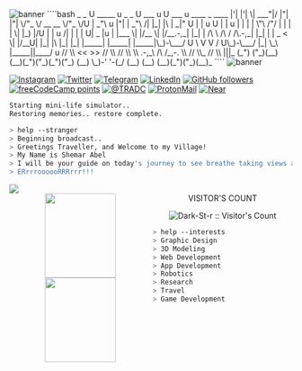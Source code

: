 <!--->
<!-- Banner --->
<!--img src="https://github.com/Dark-St-r/Dark-St-r/assets/93423666/24a0e1c9-b9a1-4f7a-8e5f-ff7fddee3eb6" alt="banner" /-->
<img src="https://github.com/Dark-St-r/Dark-St-r/assets/93423666/9da3f2ba-98ce-4c24-964d-568a27c86e5b" alt="banner" />


<!--->
````bash
                _   _  U _____ u  _       _       U  ___ u                    U  ___ u   ____      _      ____    
               |'| |'| \| ___"|/ |"|     |"|       \/"_ \/     __        __    \/"_ \/U |  _"\ u  |"|    |  _"\   
              /| |_| |\ |  _|" U | | u U | | u     | | | |     \"\      /"/    | | | | \| |_) |/U | | u /| | | |  
              U|  _  |u | |___  \| |/__ \| |/__.-,_| |_| |     /\ \ /\ / /\.-,_| |_| |  |  _ <   \| |/__U| |_| |\ 
               |_| |_|  |_____|  |_____| |_____|\_)-\___/     U  \ V  V /  U\_)-\___/   |_| \_\   |_____||____/ u 
               //   \\  <<   >>  //  \\  //  \\      \\       .-,_\ /\ /_,-.     \\     //   \\_  //  \\  |||_    
              (_") ("_)(__) (__)(_")("_)(_")("_)    (__)       \_)-'  '-(_/     (__)   (__)  (__)(_")("_)(__)_
````
<img src="https://github.com/Dark-St-r/Dark-St-r/assets/93423666/9da3f2ba-98ce-4c24-964d-568a27c86e5b" alt="banner" />
<!-- Connections --->

[![Instagram][Instagram-Button]][Instagram-URL]
[![Twitter][Twitter-Button]][Twitter-URL]
[![Telegram][Telegram-Button]][Telegram-URL]
[![LinkedIn][LinkedIn-Button]][LinkedIn-URL]
[![GitHub followers][Github-Followers-Button]][Github-Followers-URL]
[![freeCodeCamp points][Freecodecamp-Points-Button]][Freecodecamp-Points-URL]
[![@TRADC][TRADC-Button]][TRADC-URL]
[![ProtonMail][ProtonMail-Button]][ProtonMail-URL]
[![Near][Near-Button]][Near-URL]

<!--
<H1 align="center">Greetings Traveller, and Welcome to my Village!</H1>
<p align="center">My name is <b>Shemar Abel</b> and I will be your guide on today's journey to see breathe taking views and captivating destinations.</p>
--->
````bash
Starting mini-life simulator..
Restoring memories.. restore complete.

> help --stranger
> Beginning broadcast..
> Greetings Traveller, and Welcome to my Village!
> My Name is Shemar Abel
> I will be your guide on today's journey to see breathe taking views and Captiv...
> ERrrroooooRRRrrr!!!
````
<!-- Data Charts --->
<img align="center" src="https://img.shields.io/static/v1?label=Overview&message=SHEMAR%20ABEL&labelColor=0c0c0c&color=1e1e1e&style=for-the-badge&logo=GitHub">

<div align="left">
  <div align="center">
    <img width="50%" height="150px" align='left' src="https://github-readme-stats.vercel.app/api?username=dark-st-r&show_icons=false&title_color=783c00&text_color=af552e&icon_color=783c00&bg_color=0c0c0c&cache_seconds=2300">
    <img width="50%" height="150px" align="left" src="https://github-readme-stats.vercel.app/api/top-langs/?username=dark-st-r&show_icons=true&title_color=783c00&text_color=af552e&icon_color=783c00&bg_color=0c0c0c&hide_langs_below=1&layout=compact" />
  </div>
</div>

<!-- Footer --->
<footer  align="center">
  
  <div align="center">
    VISITOR'S COUNT
    <p><img src="https://profile-counter.glitch.me/{Dark-St-r}/count.svg" alt="Dark-St-r :: Visitor's Count" /></p>
  </div>
</footer>

````bash
> help --interests
> Graphic Design
> 3D Modeling
> Web Development
> App Development
> Robotics
> Research
> Travel
> Game Development
````
<!--- I'm Shemar, and I'm thrilled to welcome you to my coding universe. Here's a sneak peek into what makes me tick:
  <img src="https://raw.githubusercontent.com/MicaelliMedeiros/micaellimedeiros/master/image/computer-illustration.png" min-width="200px" max-width="200px" width="200px" align="right">
[![ProfileViews](https://komarev.com/ghpvc/?username=Dark-St-r&color=1e1e1e&style=for-the-badge)](https://github.com/antonkomarev/github-profile-views-counter)
---
# Under Construction

- 👀 Exploring the realms of Programming, Problem Solving, and Cyber Security.
- 🌱 Currently diving deep into the wonders of Python, Pentesting, JavaScript, and Next.js.

Stay curious, keep coding, and let's connect the digital dots together! 🚀 --->

<!--- Links Manager --->
[Instagram-Button]: https://img.shields.io/badge/Instagram-0c0c0c?style=for-the-badge&logo=instagram&logoColor=white
[Instagram-URL]: https://www.instagram.com/dark.kixxg/
[Twitter-Button]: https://img.shields.io/badge/Twitter-0c0c0c?style=for-the-badge&logo=twitter&logoColor=white
[Twitter-URL]: https://twitter.com/Dark_St_r
[Telegram-Button]: https://img.shields.io/badge/Telegram-0c0c0c?style=for-the-badge&logo=telegram&logoColor=white
[Telegram-URL]: https://t.me/darkixxg
[LinkedIn-Button]: https://img.shields.io/badge/LinkedIn-0c0c0c?style=for-the-badge&logo=linkedin&logoColor=white
[LinkedIn-URL]: https://www.linkedin.com/in/darkixxg/
[Github-Followers-Button]: https://img.shields.io/github/followers/Dark-St-r?style=for-the-badge&labelColor=0c0c0c&color=1e1e1e
[Github-Followers-URL]: #
[Freecodecamp-Points-Button]: https://img.shields.io/freecodecamp/points/dark-st-r?style=for-the-badge&logo=freecodecamp&label=freecodecamp%20points&labelColor=0c0c0c&color=1e1e1e
[Freecodecamp-Points-URL]: https://freecodecamp.org/Dark-St-r
[TRADC-Button]: https://img.shields.io/badge/-UWI--TRADC-0c0c0c?style=for-the-badge&logo=github&logoColor=white
[TRADC-URL]: https://github.com/UWI-TRADC
[ProtonMail-Button]: https://img.shields.io/badge/Email-0c0c0c?style=for-the-badge&logo=protonmail&logoColor=white
[ProtonMail-URL]: mailto:promethiuz268@protonmail.com
[Near-Button]: https://img.shields.io/badge/Near%20Social-0c0c0c?style=for-the-badge&logo=ear&logoColor=white
[Near-URL]: https://near.social/mob.near/widget/ProfilePage?accountId=shemar268abel.near
